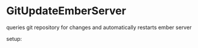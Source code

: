 # GitUpdateEmberServer
queries git repository for changes and automatically restarts ember server


setup:

